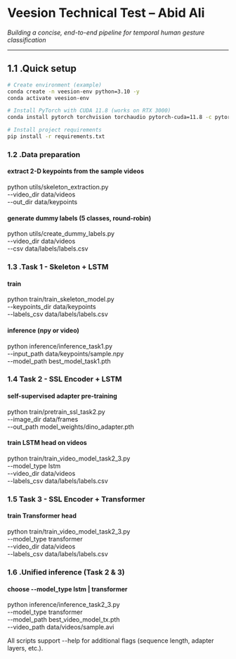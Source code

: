 # Veesion Technical Test – Abid Ali  
_Building a concise, end-to-end pipeline for temporal human gesture classification_

---

## 1.1 .Quick setup

```bash
# Create environment (example)
conda create -n veesion-env python=3.10 -y
conda activate veesion-env

# Install PyTorch with CUDA 11.8 (works on RTX 3000)
conda install pytorch torchvision torchaudio pytorch-cuda=11.8 -c pytorch -c nvidia

# Install project requirements
pip install -r requirements.txt
```
### 1.2 .Data preparation
#### extract 2-D keypoints from the sample videos
python utils/skeleton_extraction.py \
       --video_dir data/videos \
       --out_dir  data/keypoints

#### generate dummy labels (5 classes, round-robin)
python utils/create_dummy_labels.py \
       --video_dir data/videos \
       --csv       data/labels/labels.csv
### 1.3 .Task 1 - Skeleton + LSTM
#### train
python train/train_skeleton_model.py \
       --keypoints_dir data/keypoints \
       --labels_csv    data/labels/labels.csv

#### inference (npy or video)
python inference/inference_task1.py \
       --input_path data/keypoints/sample.npy \
       --model_path best_model_task1.pth

### 1.4 Task 2 - SSL Encoder + LSTM
#### self-supervised adapter pre-training
python train/pretrain_ssl_task2.py \
       --image_dir data/frames \
       --out_path  model_weights/dino_adapter.pth

#### train LSTM head on videos
python train/train_video_model_task2_3.py \
       --model_type lstm \
       --video_dir  data/videos \
       --labels_csv data/labels/labels.csv

### 1.5 Task 3 - SSL Encoder + Transformer
#### train Transformer head
python train/train_video_model_task2_3.py \
       --model_type transformer \
       --video_dir  data/videos \
       --labels_csv data/labels/labels.csv

### 1.6 .Unified inference (Task 2 & 3)
#### choose --model_type lstm | transformer
python inference/inference_task2_3.py \
       --model_type transformer \
       --model_path best_video_model_tx.pth \
       --video_path data/videos/sample.avi

All scripts support --help for additional flags (sequence length, adapter layers, etc.).
